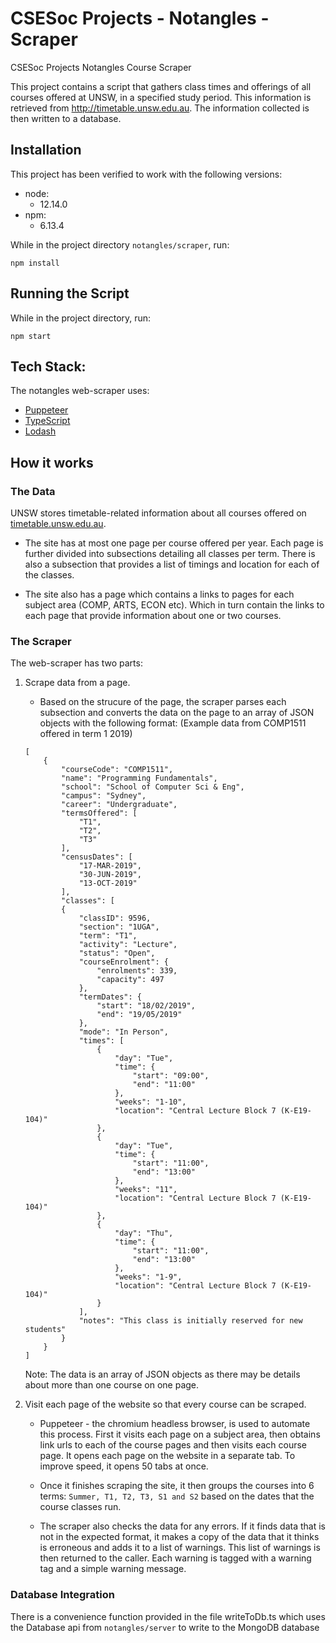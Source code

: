 # CSESoc Projects - Notangles - Scraper

CSESoc Projects Notangles Course Scraper

This project contains a script that gathers class times and offerings of all courses offered at UNSW, in a specified study period. This information is retrieved from http://timetable.unsw.edu.au. The information collected is then written to a database. 

## Installation

This project has been verified to work with the following versions:
*   node: 
    * 12.14.0
*   npm:
    * 6.13.4


While in the project directory ```notangles/scraper```, run:
```
npm install
```

## Running the Script

While in the project directory, run:
```
npm start
```

## Tech Stack:
The notangles web-scraper uses:
* [Puppeteer](https://github.com/puppeteer/puppeteer)
* [TypeScript](https://www.typescriptlang.org/)
* [Lodash](https://lodash.com/)

## How it works
### The Data
UNSW stores timetable-related information about all courses offered on [timetable.unsw.edu.au](https://timetable.unsw.edu.au/).
* The site has at most one page per course offered per year. 
Each page is further divided into subsections detailing all classes per term.
There is also a subsection that provides a list of timings and location for each of the classes.

* The site also has a page which contains a links to pages for each subject area (COMP, ARTS, ECON etc). Which in turn contain the links to each page that provide information about one or two courses.

### The Scraper
The web-scraper has two parts:
1. Scrape data from a page.
    * Based on the strucure of the page, the scraper parses each subsection and converts the data on the page to an array of JSON objects with the following format: (Example data from COMP1511 offered in term 1 2019)
    ```
    [
        {
            "courseCode": "COMP1511",
            "name": "Programming Fundamentals",
            "school": "School of Computer Sci & Eng",
            "campus": "Sydney",
            "career": "Undergraduate",
            "termsOffered": [
                "T1",
                "T2",
                "T3"
            ],
            "censusDates": [
                "17-MAR-2019",
                "30-JUN-2019",
                "13-OCT-2019"
            ],
            "classes": [
            {
                "classID": 9596,
                "section": "1UGA",
                "term": "T1",
                "activity": "Lecture",
                "status": "Open",
                "courseEnrolment": {
                    "enrolments": 339,
                    "capacity": 497
                },
                "termDates": {
                    "start": "18/02/2019",
                    "end": "19/05/2019"
                },
                "mode": "In Person",
                "times": [
                    {
                        "day": "Tue",
                        "time": {
                            "start": "09:00",
                            "end": "11:00"
                        },
                        "weeks": "1-10",
                        "location": "Central Lecture Block 7 (K-E19-104)"
                    },
                    {
                        "day": "Tue",
                        "time": {
                            "start": "11:00",
                            "end": "13:00"
                        },
                        "weeks": "11",
                        "location": "Central Lecture Block 7 (K-E19-104)"
                    },
                    {
                        "day": "Thu",
                        "time": {
                            "start": "11:00",
                            "end": "13:00"
                        },
                        "weeks": "1-9",
                        "location": "Central Lecture Block 7 (K-E19-104)"
                    }
                ],
                "notes": "This class is initially reserved for new students"
            }
        }
    ]
    ```
    Note: The data is an array of JSON objects as there may be details about more than one course on one page.
    
2. Visit each page of the website so that every course can be scraped.
    * Puppeteer - the chromium headless browser, is used to automate this process. First it visits each page on a subject area, then obtains link urls to each of the course pages and then visits each course page.
    It opens each page on the website in a separate tab. To improve speed, it opens 50 tabs at once.
    
    * Once it finishes scraping the site, it then groups the courses into 6 terms:
    ```Summer, T1, T2, T3, S1 and S2``` based on the dates that the course classes run.

    * The scraper also checks the data for any errors. If it finds data that is not in the expected format, it makes a copy of the data that it thinks is erroneous and adds it to a list of warnings. This list of warnings is then returned to the caller. Each warning is tagged with a warning tag and a simple warning message.

### Database Integration
There is a convenience function provided in the file writeToDb.ts which uses the Database api from ```notangles/server``` to write to the MongoDB database
